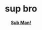 <h1 align="center"> sup bro </h1>
<p align="center">
  <strong><a href="https://youtube.com/suckybucky">Sub Man!</a></strong>
